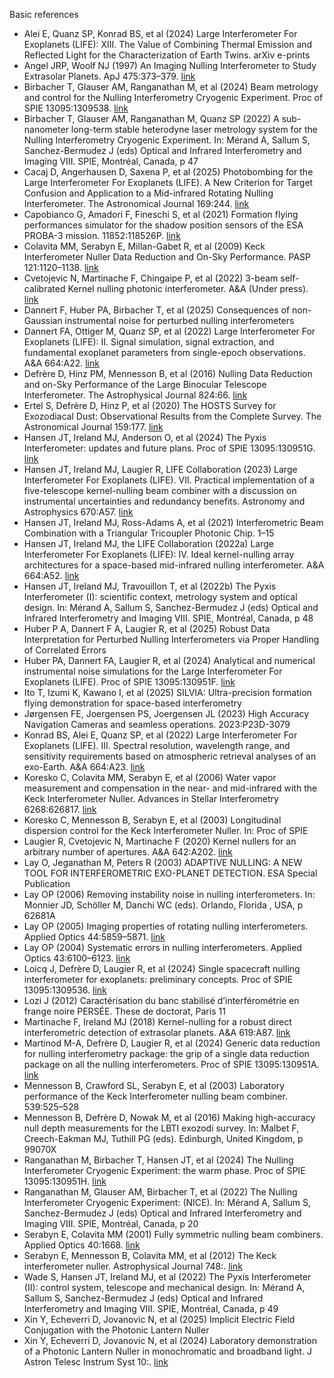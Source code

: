 Basic references

* Alei E, Quanz SP, Konrad BS, et al (2024) Large Interferometer For Exoplanets (LIFE): XIII. The Value of Combining Thermal Emission and Reflected Light for the Characterization of Earth Twins. arXiv e-prints
* Angel JRP, Woolf NJ (1997) An Imaging Nulling Interferometer to Study Extrasolar Planets. ApJ 475:373–379. [link](https://doi.org/10.1086/303529)
* Birbacher T, Glauser AM, Ranganathan M, et al (2024) Beam metrology and control for the Nulling Interferometry Cryogenic Experiment. Proc of SPIE 13095:1309538. [link](https://doi.org/10.1117/12.3018652)
* Birbacher T, Glauser AM, Ranganathan M, Quanz SP (2022) A sub-nanometer long-term stable heterodyne laser metrology system for the Nulling Interferometry Cryogenic Experiment. In: Mérand A, Sallum S, Sanchez-Bermudez J (eds) Optical and Infrared Interferometry and Imaging VIII. SPIE, Montréal, Canada, p 47
* Cacaj D, Angerhausen D, Saxena P, et al (2025) Photobombing for the Large Interferometer For Exoplanets (LIFE). A New Criterion for Target Confusion and Application to a Mid-infrared Rotating Nulling Interferometer. The Astronomical Journal 169:244. [link](https://doi.org/10.3847/1538-3881/adbe6c)
* Capobianco G, Amadori F, Fineschi S, et al (2021) Formation flying performances simulator for the shadow position sensors of the ESA PROBA-3 mission. 11852:118526P. [link](https://doi.org/10.1117/12.2600310)
* Colavita MM, Serabyn E, Millan-Gabet R, et al (2009) Keck Interferometer Nuller Data Reduction and On-Sky Performance. PASP 121:1120–1138. [link](https://doi.org/10.1086/606063)
* Cvetojevic N, Martinache F, Chingaipe P, et al (2022) 3-beam self-calibrated Kernel nulling photonic interferometer. A&A (Under press). [link](https://doi.org/10.1051/0004-6361/202243468)
* Dannert F, Huber PA, Birbacher T, et al (2025) Consequences of non-Gaussian instrumental noise for perturbed nulling interferometers
* Dannert FA, Ottiger M, Quanz SP, et al (2022) Large Interferometer For Exoplanets (LIFE): II. Signal simulation, signal extraction, and fundamental exoplanet parameters from single-epoch observations. A&A 664:A22. [link](https://doi.org/10.1051/0004-6361/202141958)
* Defrère D, Hinz PM, Mennesson B, et al (2016) Nulling Data Reduction and on-Sky Performance of the Large Binocular Telescope Interferometer. The Astrophysical Journal 824:66. [link](https://doi.org/10.3847/0004-637x/824/2/66)
* Ertel S, Defrère D, Hinz P, et al (2020) The HOSTS Survey for Exozodiacal Dust: Observational Results from the Complete Survey. The Astronomical Journal 159:177. [link](https://doi.org/10.3847/1538-3881/ab7817)
* Hansen JT, Ireland MJ, Anderson O, et al (2024) The Pyxis Interferometer: updates and future plans. Proc of SPIE 13095:130951G. [link](https://doi.org/10.1117/12.3015959)
* Hansen JT, Ireland MJ, Laugier R, LIFE Collaboration (2023) Large Interferometer For Exoplanets (LIFE). VII. Practical implementation of a five-telescope kernel-nulling beam combiner with a discussion on instrumental uncertainties and redundancy benefits. Astronomy and Astrophysics 670:A57. [link](https://doi.org/10.1051/0004-6361/202243863)
* Hansen JT, Ireland MJ, Ross-Adams A, et al (2021) Interferometric Beam Combination with a Triangular Tricoupler Photonic Chip. 1–15
* Hansen JT, Ireland MJ, the LIFE Collaboration (2022a) Large Interferometer For Exoplanets (LIFE): IV. Ideal kernel-nulling array architectures for a space-based mid-infrared nulling interferometer. A&A 664:A52. [link](https://doi.org/10.1051/0004-6361/202243107)
* Hansen JT, Ireland MJ, Travouillon T, et al (2022b) The Pyxis Interferometer (I): scientific context, metrology system and optical design. In: Mérand A, Sallum S, Sanchez-Bermudez J (eds) Optical and Infrared Interferometry and Imaging VIII. SPIE, Montréal, Canada, p 48
* Huber P A, Dannert F A, Laugier R, et al (2025) Robust Data Interpretation for Perturbed Nulling Interferometers via Proper Handling of Correlated Errors
* Huber PA, Dannert FA, Laugier R, et al (2024) Analytical and numerical instrumental noise simulations for the Large Interferometer For Exoplanets (LIFE). Proc of SPIE 13095:130951F. [link](https://doi.org/10.1117/12.3018644)
* Ito T, Izumi K, Kawano I, et al (2025) SILVIA: Ultra-precision formation flying demonstration for space-based interferometry
* Jørgensen FE, Joergensen PS, Joergensen JL (2023) High Accuracy Navigation Cameras and seamless operations. 2023:P23D-3079
* Konrad BS, Alei E, Quanz SP, et al (2022) Large Interferometer For Exoplanets (LIFE). III. Spectral resolution, wavelength range, and sensitivity requirements based on atmospheric retrieval analyses of an exo-Earth. A&A 664:A23. [link](https://doi.org/10.1051/0004-6361/202141964)
* Koresko C, Colavita MM, Serabyn E, et al (2006) Water vapor measurement and compensation in the near- and mid-infrared with the Keck Interferometer Nuller. Advances in Stellar Interferometry 6268:626817. [link](https://doi.org/10.1117/12.672434)
* Koresko C, Mennesson B, Serabyn E, et al (2003) Longitudinal dispersion control for the Keck Interferometer Nuller. In: Proc of SPIE
* Laugier R, Cvetojevic N, Martinache F (2020) Kernel nullers for an arbitrary number of apertures. A&A 642:A202. [link](https://doi.org/10.1051/0004-6361/202038866)
* Lay O, Jeganathan M, Peters R (2003) ADAPTIVE NULLING: A NEW TOOL FOR INTERFEROMETRIC EXO-PLANET DETECTION. ESA Special Publication
* Lay OP (2006) Removing instability noise in nulling interferometers. In: Monnier JD, Schöller M, Danchi WC (eds). Orlando, Florida , USA, p 62681A
* Lay OP (2005) Imaging properties of rotating nulling interferometers. Applied Optics 44:5859–5871. [link](https://doi.org/10.1364/AO.44.005859)
* Lay OP (2004) Systematic errors in nulling interferometers. Applied Optics 43:6100–6123. [link](https://doi.org/10.1364/AO.43.006100)
* Loicq J, Defrère D, Laugier R, et al (2024) Single spacecraft nulling interferometer for exoplanets: preliminary concepts. Proc of SPIE 13095:1309536. [link](https://doi.org/10.1117/12.3018998)
* Lozi J (2012) Caractérisation du banc stabilisé d’interférométrie en frange noire PERSÉE. These de doctorat, Paris 11
* Martinache F, Ireland MJ (2018) Kernel-nulling for a robust direct interferometric detection of extrasolar planets. A&A 619:A87. [link](https://doi.org/10.1051/0004-6361/201832847)
* Martinod M-A, Defrère D, Laugier R, et al (2024) Generic data reduction for nulling interferometry package: the grip of a single data reduction package on all the nulling interferometers. Proc of SPIE 13095:130951A. [link](https://doi.org/10.1117/12.3017506)
* Mennesson B, Crawford SL, Serabyn E, et al (2003) Laboratory performance of the Keck Interferometer nulling beam combiner. 539:525–528
* Mennesson B, Defrère D, Nowak M, et al (2016) Making high-accuracy null depth measurements for the LBTI exozodi survey. In: Malbet F, Creech-Eakman MJ, Tuthill PG (eds). Edinburgh, United Kingdom, p 99070X
* Ranganathan M, Birbacher T, Hansen JT, et al (2024) The Nulling Interferometer Cryogenic Experiment: the warm phase. Proc of SPIE 13095:130951H. [link](https://doi.org/10.1117/12.3018845)
* Ranganathan M, Glauser AM, Birbacher T, et al (2022) The Nulling Interferometer Cryogenic Experiment: (NICE). In: Mérand A, Sallum S, Sanchez-Bermudez J (eds) Optical and Infrared Interferometry and Imaging VIII. SPIE, Montréal, Canada, p 20
* Serabyn E, Colavita MM (2001) Fully symmetric nulling beam combiners. Applied Optics 40:1668. [link](https://doi.org/10.1364/ao.40.001668)
* Serabyn E, Mennesson B, Colavita MM, et al (2012) The Keck interferometer nuller. Astrophysical Journal 748:. [link](https://doi.org/10.1088/0004-637X/748/1/55)
* Wade S, Hansen JT, Ireland MJ, et al (2022) The Pyxis Interferometer (II): control system, telescope and mechanical design. In: Mérand A, Sallum S, Sanchez-Bermudez J (eds) Optical and Infrared Interferometry and Imaging VIII. SPIE, Montréal, Canada, p 49
* Xin Y, Echeverri D, Jovanovic N, et al (2025) Implicit Electric Field Conjugation with the Photonic Lantern Nuller
* Xin Y, Echeverri D, Jovanovic N, et al (2024) Laboratory demonstration of a Photonic Lantern Nuller in monochromatic and broadband light. J Astron Telesc Instrum Syst 10:. [link](https://doi.org/10.1117/1.JATIS.10.2.025001)
 
